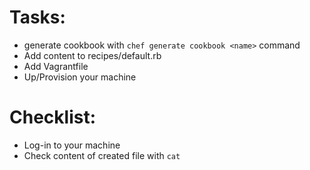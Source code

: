 # Tasks:
- generate cookbook with `chef generate cookbook <name>` command
- Add content to recipes/default.rb
- Add Vagrantfile
- Up/Provision your machine

# Checklist:
- Log-in to your machine
- Check content of created file with `cat`

